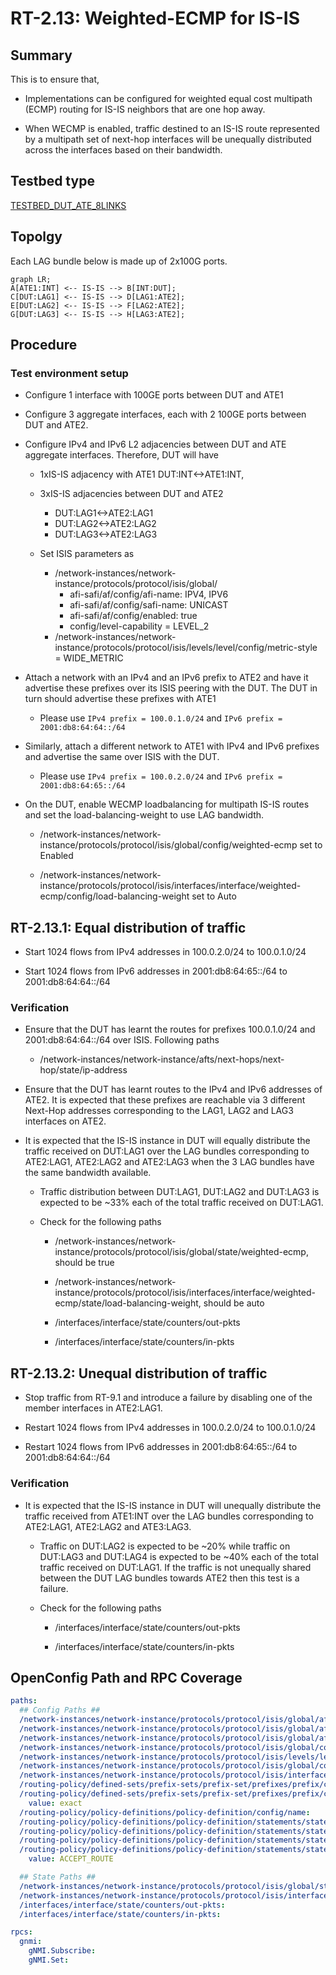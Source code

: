 # RT-2.13: Weighted-ECMP for IS-IS

## Summary

This is to ensure that,

*   Implementations can be configured for weighted equal cost multipath (ECMP)
    routing for IS-IS neighbors that are one hop away.

*   When WECMP is enabled, traffic destined to an IS-IS route represented by a
    multipath set of next-hop interfaces will be unequally distributed across
    the interfaces based on their bandwidth.

## Testbed type

[TESTBED_DUT_ATE_8LINKS](https://github.com/openconfig/featureprofiles/blob/main/topologies/atedut_8.testbed)

## Topolgy

Each LAG bundle below is made up of 2x100G ports.

```mermaid
graph LR;
A[ATE1:INT] <-- IS-IS --> B[INT:DUT];
C[DUT:LAG1] <-- IS-IS --> D[LAG1:ATE2];
E[DUT:LAG2] <-- IS-IS --> F[LAG2:ATE2];
G[DUT:LAG3] <-- IS-IS --> H[LAG3:ATE2];
```

## Procedure

### Test environment setup

*   Configure 1 interface with 100GE ports between DUT and ATE1
*   Configure 3 aggregate interfaces, each with 2 100GE ports between DUT and ATE2.
*   Configure IPv4 and IPv6 L2 adjacencies between DUT and ATE aggregate interfaces.
    Therefore, DUT will have
    * 1xIS-IS adjacency with ATE1 DUT:INT<->ATE1:INT, 
    * 3xIS-IS adjacencies between DUT and ATE2
        * DUT:LAG1<->ATE2:LAG1
        * DUT:LAG2<->ATE2:LAG2
        * DUT:LAG3<->ATE2:LAG3

    * Set ISIS parameters as
        * /network-instances/network-instance/protocols/protocol/isis/global/
            * afi-safi/af/config/afi-name: IPV4, IPV6
            * afi-safi/af/config/safi-name: UNICAST
            * afi-safi/af/config/enabled: true
            * config/level-capability = LEVEL_2
        * /network-instances/network-instance/protocols/protocol/isis/levels/level/config/metric-style = WIDE_METRIC


*   Attach a network with an IPv4 and an IPv6 prefix to ATE2 and have it
    advertise these prefixes over its ISIS peering with the DUT. The DUT in turn
    should advertise these prefixes with ATE1

    *   Please use `IPv4 prefix = 100.0.1.0/24` and `IPv6 prefix =
        2001:db8:64:64::/64`

*   Similarly, attach a different network to ATE1 with IPv4 and IPv6 prefixes
    and advertise the same over ISIS with the DUT.

    *   Please use `IPv4 prefix = 100.0.2.0/24` and `IPv6 prefix =
        2001:db8:64:65::/64`

*   On the DUT, enable WECMP loadbalancing for multipath IS-IS routes and set
    the load-balancing-weight to use LAG bandwidth.

    *   /network-instances/network-instance/protocols/protocol/isis/global/config/weighted-ecmp
        set to Enabled

    *   /network-instances/network-instance/protocols/protocol/isis/interfaces/interface/weighted-ecmp/config/load-balancing-weight
        set to Auto

## RT-2.13.1: Equal distribution of traffic

*   Start 1024 flows from IPv4 addresses in 100.0.2.0/24 to 100.0.1.0/24

*   Start 1024 flows from IPv6 addresses in 2001:db8:64:65::/64 to
    2001:db8:64:64::/64


### Verification

*   Ensure that the DUT has learnt the routes for prefixes 100.0.1.0/24 and
    2001:db8:64:64::/64 over ISIS. Following paths

    *   /network-instances/network-instance/afts/next-hops/next-hop/state/ip-address

*   Ensure that the DUT has learnt routes to the IPv4 and IPv6
    addresses of ATE2. It is expected that these prefixes are reachable via 3
    different Next-Hop addresses corresponding to the LAG1, LAG2 and LAG3
    interfaces on ATE2.

*   It is expected that the IS-IS instance in DUT will equally distribute the
    traffic received on DUT:LAG1 over the LAG bundles corresponding to
    ATE2:LAG1, ATE2:LAG2 and ATE2:LAG3 when the 3 LAG bundles have the same
    bandwidth available.

    *   Traffic distribution between DUT:LAG1, DUT:LAG2 and DUT:LAG3 is expected
        to be ~33% each of the total traffic received on DUT:LAG1.

    *   Check for the following paths

        *   /network-instances/network-instance/protocols/protocol/isis/global/state/weighted-ecmp,
            should be true

        *   /network-instances/network-instance/protocols/protocol/isis/interfaces/interface/weighted-ecmp/state/load-balancing-weight,
            should be auto

        *   /interfaces/interface/state/counters/out-pkts

        *   /interfaces/interface/state/counters/in-pkts

## RT-2.13.2: Unequal distribution of traffic

*   Stop traffic from RT-9.1 and introduce a failure by disabling one of the
    member interfaces in ATE2:LAG1.

*   Restart 1024 flows from IPv4 addresses in 100.0.2.0/24 to 100.0.1.0/24

*   Restart 1024 flows from IPv6 addresses in 2001:db8:64:65::/64 to
    2001:db8:64:64::/64


### Verification

*   It is expected that the IS-IS instance in DUT will unequally distribute the
    traffic received from ATE1:INT over the LAG bundles corresponding to
    ATE2:LAG1, ATE2:LAG2 and ATE3:LAG3.

    *   Traffic on DUT:LAG2 is expected to be ~20% while traffic on DUT:LAG3 and
        DUT:LAG4 is expected to be ~40% each of the total traffic received on
        DUT:LAG1. If the traffic is not unequally shared between the DUT LAG
        bundles towards ATE2 then this test is a failure.

    *   Check for the following paths

        *   /interfaces/interface/state/counters/out-pkts

        *   /interfaces/interface/state/counters/in-pkts

## OpenConfig Path and RPC Coverage

```yaml
paths:
  ## Config Paths ##
  /network-instances/network-instance/protocols/protocol/isis/global/afi-safi/af/config/afi-name:
  /network-instances/network-instance/protocols/protocol/isis/global/afi-safi/af/config/safi-name:
  /network-instances/network-instance/protocols/protocol/isis/global/afi-safi/af/config/enabled:
  /network-instances/network-instance/protocols/protocol/isis/global/config/level-capability:
  /network-instances/network-instance/protocols/protocol/isis/levels/level/config/metric-style:
  /network-instances/network-instance/protocols/protocol/isis/global/config/weighted-ecmp:
  /network-instances/network-instance/protocols/protocol/isis/interfaces/interface/weighted-ecmp/config/load-balancing-weight:
  /routing-policy/defined-sets/prefix-sets/prefix-set/prefixes/prefix/config/ip-prefix:
  /routing-policy/defined-sets/prefix-sets/prefix-set/prefixes/prefix/config/masklength-range:
    value: exact
  /routing-policy/policy-definitions/policy-definition/config/name:
  /routing-policy/policy-definitions/policy-definition/statements/statement/config/name:
  /routing-policy/policy-definitions/policy-definition/statements/statement/conditions/match-prefix-set/config/prefix-set:
  /routing-policy/policy-definitions/policy-definition/statements/statement/conditions/match-prefix-set/config/match-set-options:
  /routing-policy/policy-definitions/policy-definition/statements/statement/actions/config/policy-result:
    value: ACCEPT_ROUTE

  ## State Paths ##
  /network-instances/network-instance/protocols/protocol/isis/global/state/weighted-ecmp:
  /network-instances/network-instance/protocols/protocol/isis/interfaces/interface/weighted-ecmp/state/load-balancing-weight:
  /interfaces/interface/state/counters/out-pkts:
  /interfaces/interface/state/counters/in-pkts:

rpcs:
  gnmi:
    gNMI.Subscribe:
    gNMI.Set:
```
